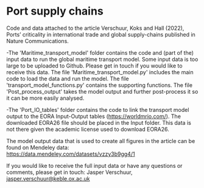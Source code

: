 # Port supply chains

Code and data attached to the article Verschuur, Koks and Hall (2022), Ports’ criticality in international trade and global supply-chains published in Nature Communications. 


-The 'Maritime_transport_model' folder contains the code and (part of the) input data to run the global maritime transport model. Some input data is too large to be uploaded to Github. Please get in touch if you would like to receive this data. The file 'Maritime_transport_model.py' includes the main code to load the data and run the model. The file 'transport_model_functions.py' contains the supporting functions. The file 'Post_process_output' takes the model output and further post-process it so it can be more easily analysed. 

-The 'Port_IO_tables' folder contains the code to link the transport model output to the EORA Input-Output tables (https://worldmrio.com/). The downloaded EORA26 file should be placed in the Input folder. This data is not there given the academic license used to download EORA26. 

The model output data that is used to create all figures in the article can be found on Mendeley data: https://data.mendeley.com/datasets/vzzy3b9gg4/1


If you would like to receive the full input data or have any questions or comments, please get in touch:
Jasper Verschuur, jasper.verschuur@keble.ox.ac.uk


